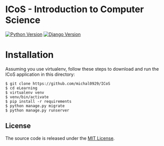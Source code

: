 # ICoS - Introduction to Computer Science
[![Python Version](https://img.shields.io/badge/python-3.7-brightgreen.svg)](https://python.org)
[![Django Version](https://img.shields.io/badge/django-1.9-brightgreen.svg)](https://djangoproject.com)

# Installation
Assuming you use virtualenv, follow these steps to download and run the
ICoS application in this directory:

    $ git clone https://github.com/michal0929/ICoS
    $ cd eLearning
    $ virtualenv venv
    $ venv/bin/activate
    $ pip install -r requirements
    $ python manage.py migrate
    $ python manage.py runserver

## License

The source code is released under the [MIT License](https://github.com/sibtc/django-multiple-user-types-example/blob/master/LICENSE).